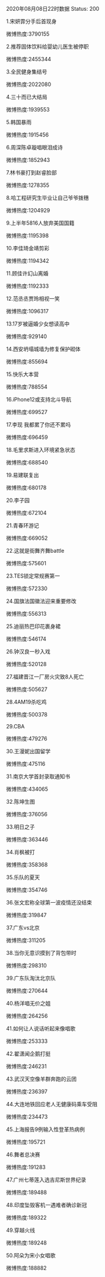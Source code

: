2020年08月08日22时数据
Status: 200

1.宋妍霏分手后首现身

微博热度:3790155

2.推荐固体饮料给婴幼儿医生被停职

微博热度:2455344

3.全民健身集结号

微博热度:2022080

4.三十而已大结局

微博热度:1939553

5.韩国暴雨

微博热度:1915456

6.周深陈卓璇唱眼泪成诗

微博热度:1852943

7.林书豪打到赵睿脸部

微博热度:1278355

8.哈工程研究生毕业让自己爷爷拨穗

微博热度:1204929

9.上半年5816人放弃美国国籍

微博热度:1195398

10.李佳琦金靖剪彩

微博热度:1194342

11.顾佳许幻山离婚

微博热度:1192333

12.范丞丞贾玲相视一笑

微博热度:1096317

13.17岁被逼婚少女想读高中

微博热度:929140

14.西安坍塌城墙为修复保护砌体

微博热度:855694

15.快乐大本营

微博热度:788554

16.iPhone12或支持北斗导航

微博热度:699527

17.李现 我都累了你还不累吗

微博热度:696459

18.毛里求斯进入环境紧急状态

微博热度:688540

19.易建联复出

微博热度:680178

20.李子园

微博热度:672104

21.青春环游记

微博热度:669052

22.这就是街舞齐舞battle

微博热度:575601

23.TES锁定常规赛第一

微博热度:572330

24.国旗法国徽法迎来重要修改

微博热度:556313

25.迪丽热巴印花裹身裙

微博热度:546174

26.钟汉良一秒入戏

微博热度:520128

27.福建晋江一厂房火灾致8人死亡

微博热度:505627

28.4AM19杀吃鸡

微博热度:500378

29.CBA

微博热度:479276

30.王漫妮出国留学

微博热度:475116

31.南京大学首封录取通知书

微博热度:434065

32.陈坤生图

微博热度:376056

33.明日之子

微博热度:363446

34.肖枫被打

微博热度:358368

35.乐队的夏天

微博热度:354746

36.张文宏称全球第一波疫情还没结束

微博热度:319847

37.广东vs北京

微博热度:311205

38.当你无意识摸到了背包带时

微博热度:298310

39.广东队淘汰北京队

微博热度:270644

40.杨洋唱无价之姐

微博热度:264256

41.如何让人说话听起来像唱歌

微博热度:253333

42.翟潇闻企鹅打挺

微博热度:246231

43.武汉天空像羊群奔跑的云团

微博热度:236397

44.大连地铁回应老人无健康码乘车受阻

微博热度:234473

45.上海报告9例输入性登革热病例

微博热度:195721

46.舞者总决赛

微博热度:191283

47.广州七蒂莲入选吉尼斯世界纪录

微博热度:189488

48.印度坠毁客机一遇难者确诊新冠

微博热度:189322

49.穿越火线

微博热度:189248

50.阿朵为宋小女唱歌

微博热度:188882

